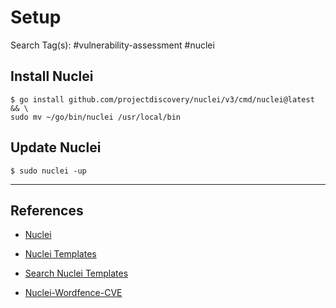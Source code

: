 # Setup

Search Tag(s): #vulnerability-assessment #nuclei

## Install Nuclei

```
$ go install github.com/projectdiscovery/nuclei/v3/cmd/nuclei@latest && \
sudo mv ~/go/bin/nuclei /usr/local/bin
```

## Update Nuclei

```
$ sudo nuclei -up
```

---
## References

- [Nuclei](https://github.com/projectdiscovery/nuclei)

- [Nuclei Templates](https://github.com/projectdiscovery/nuclei-templates)

- [Search Nuclei Templates](https://nuclei-templates.netlify.app/)

- [Nuclei-Wordfence-CVE](https://github.com/topscoder/nuclei-wordfence-cve)